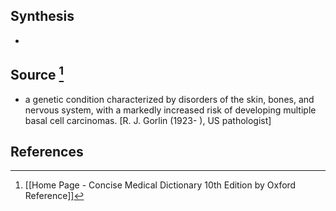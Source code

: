 ## Synthesis
- 
## Source [^1]
- a genetic condition characterized by disorders of the skin, bones, and nervous system, with a markedly increased risk of developing multiple basal cell carcinomas. \[R. J. Gorlin (1923- ), US pathologist]
## References

[^1]: [[Home Page - Concise Medical Dictionary 10th Edition by Oxford Reference]]